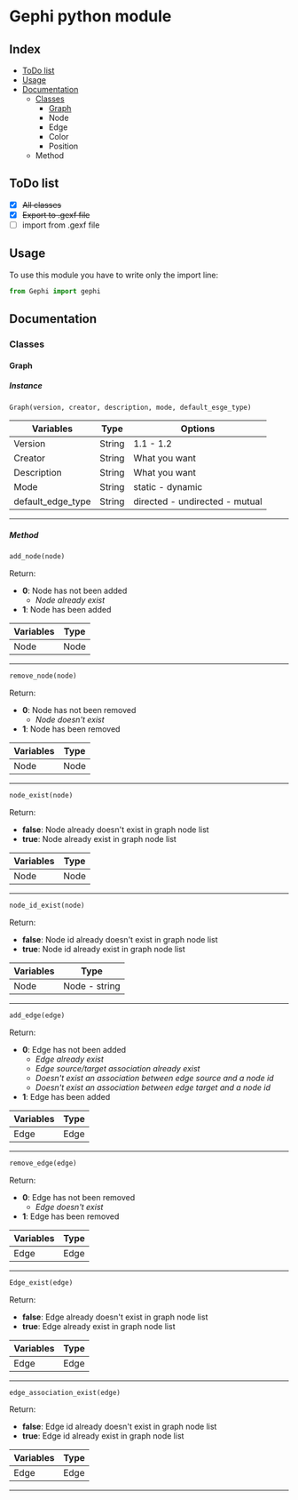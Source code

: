 # Gephi python module

## Index
- [ToDo list](#todo-list)
- [Usage](#usage)
- [Documentation](#documentation)
  - [Classes](#classes)
    - [Graph](#graph)
    - Node
    - Edge
    - Color
    - Position
  - Method

## ToDo list
- [x] ~~All classes~~
- [x] ~~Export to .gexf file~~
- [ ] import from .gexf file

## Usage
To use this module you have to write only the import line:
``` python
from Gephi import gephi
```

## Documentation
### Classes
#### Graph
##### Instance
```python
Graph(version, creator, description, mode, default_esge_type)
```
Variables         | Type    | Options
------------------|---------|------------------------------
Version           | String  | 1.1 - 1.2
Creator           | String  | What you want
Description       | String  | What you want
Mode              | String  | static - dynamic
default_edge_type | String  | directed - undirected - mutual
___


##### Method
```python
add_node(node)
```
Return: 
  - **0**: Node has not been added
    - *Node already exist*
  - **1**: Node has been added

Variables   | Type  |
------------|-------|
Node        | Node  |
___

```python
remove_node(node)
```
Return: 
  - **0**: Node has not been removed
    - *Node doesn't exist*
  - **1**: Node has been removed
  
Variables   | Type  |
------------|-------|
Node        | Node  |
___

```python
node_exist(node)
```
Return: 
  - **false**: Node already doesn't exist in graph node list
  - **true**: Node already exist in graph node list
  
Variables   | Type  |
------------|-------|
Node        | Node  |
___

```python
node_id_exist(node)
```
Return: 
  - **false**: Node id already doesn't exist in graph node list
  - **true**: Node id already exist in graph node list
  
Variables   | Type            |
------------|-----------------|
Node        | Node - string   |
___

```python
add_edge(edge)
```
Return: 
  - **0**: Edge has not been added
    - *Edge already exist*
    - *Edge source/target association already exist*
    - *Doesn't exist an association between edge source and a node id*
    - *Doesn't exist an association between edge target and a node id*
  - **1**: Edge has been added

Variables   | Type  |
------------|-------|
Edge        | Edge  |
___

```python
remove_edge(edge)
```
Return: 
  - **0**: Edge has not been removed
    - *Edge doesn't exist*
  - **1**: Edge has been removed
  
Variables   | Type  |
------------|-------|
Edge        | Edge  |
___

```python
Edge_exist(edge)
```
Return: 
  - **false**: Edge already doesn't exist in graph node list
  - **true**: Edge already exist in graph node list
  
Variables   | Type  |
------------|-------|
Edge        | Edge  |
___

```python
edge_association_exist(edge)
```
Return: 
  - **false**: Edge id already doesn't exist in graph node list
  - **true**: Edge id already exist in graph node list
  
Variables   | Type  |
------------|-------|
Edge        | Edge  |
___
